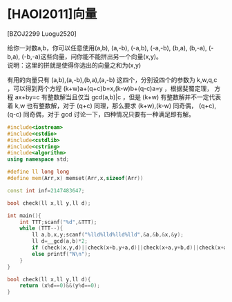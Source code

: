 # [HAOI2011]向量
[BZOJ2299 Luogu2520]

给你一对数a,b，你可以任意使用(a,b), (a,-b), (-a,b), (-a,-b), (b,a), (b,-a), (-b,a), (-b,-a)这些向量，问你能不能拼出另一个向量(x,y)。  
说明：这里的拼就是使得你选出的向量之和为(x,y)

有用的向量只有 (a,b),(a,-b),(b,a),(a,-b) 这四个，分别设四个的参数为 k,w,q,c ，可以得到两个方程 (k+w)a+(q+c)b=x,(k-w)b+(q-c)a=y ，根据斐蜀定理， 方程 ax+by=c 有整数解当且仅当 gcd(a,b)|c ，但是 (k+w) 有整数解并不一定代表着 k,w 也有整数解，对于 (q+c) 同理，那么要求 (k+w),(k-w) 同奇偶， (q+c),(q-c) 同奇偶，对于 gcd 讨论一下，四种情况只要有一种满足即有解。

```cpp
#include<iostream>
#include<cstdio>
#include<cstdlib>
#include<cstring>
#include<algorithm>
using namespace std;

#define ll long long
#define mem(Arr,x) memset(Arr,x,sizeof(Arr))

const int inf=2147483647;

bool check(ll x,ll y,ll d);

int main(){
	int TTT;scanf("%d",&TTT);
	while (TTT--){
		ll a,b,x,y;scanf("%lld%lld%lld%lld",&a,&b,&x,&y);
		ll d=__gcd(a,b)*2;
		if (check(x,y,d)||check(x+b,y+a,d)||check(x+a,y+b,d)||check(x+a+b,y+a+b,d)) printf("Y\n");
		else printf("N\n");
	}
}

bool check(ll x,ll y,ll d){
	return (x%d==0)&&(y%d==0);
}
```